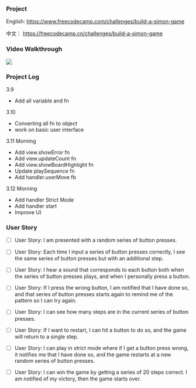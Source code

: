 ### Project
English: https://www.freecodecamp.com/challenges/build-a-simon-game

中文： https://freecodecamp.cn/challenges/build-a-simon-game

### Video Walkthrough
![](https://github.com/kuanhsuh/jsSimonGame/blob/master/demo.gif)

### Project Log
3.9
- Add all variable and fn

3.10
- Converting all fn to object
- work on basic user interface

3.11 Morning
- Add view.showError fn
- Add view.updateCount fn
- Add view.showBoardHighlight fn
- Update playSequence fn
- Add handler.userMove fb

3.12 Morning
- Add handler Strict Mode
- Add handler start
- Improve UI

### User Story
- [ ] User Story: I am presented with a random series of button presses.

- [ ] User Story: Each time I input a series of button presses correctly, I see the same series of button presses but with an additional step.

- [ ] User Story: I hear a sound that corresponds to each button both when the series of button presses plays, and when I personally press a button.

- [ ] User Story: If I press the wrong button, I am notified that I have done so, and that series of button presses starts again to remind me of the pattern so I can try again.

- [ ] User Story: I can see how many steps are in the current series of button presses.

- [ ] User Story: If I want to restart, I can hit a button to do so, and the game will return to a single step.

- [ ] User Story: I can play in strict mode where if I get a button press wrong, it notifies me that I have done so, and the game restarts at a new random series of button presses.

- [ ] User Story: I can win the game by getting a series of 20 steps correct. I am notified of my victory, then the game starts over.
